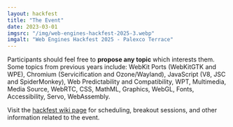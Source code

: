 ```yaml
---
layout: hackfest
title: "The Event"
date: 2023-03-01
imgsrc: "/img/web-engines-hackfest-2025-3.webp"
imgalt: "Web Engines Hackfest 2025 - Palexco Terrace"
---
```


Participants should feel free to **propose any topic** which interests them. Some topics from previous years include: WebKit Ports (WebKitGTK and WPE), Chromium (Servicification and Ozone/Wayland), JavaScript (V8, JSC and SpiderMonkey), Web Predictability and Compatibility, WPT, Multimedia, Media Source, WebRTC, CSS, MathML, Graphics, WebGL, Fonts, Accessibility, Servo, WebAssembly.

Visit the [hackfest wiki page](https://github.com/Igalia/webengineshackfest/wiki) for scheduling, breakout sessions, and other information related to the event.


